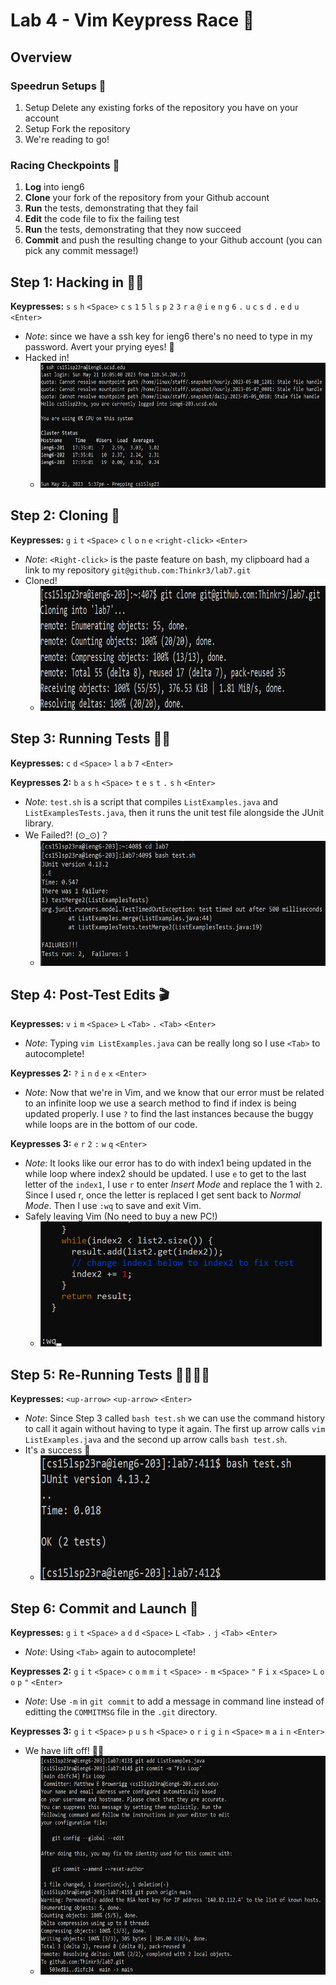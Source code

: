 # Lab 4 - Vim Keypress Race 🏁

## Overview
### Speedrun Setups 📐
1. Setup Delete any existing forks of the repository you have on your account
2. Setup Fork the repository
3. We're reading to go!

### Racing Checkpoints 🏁
1. **Log** into ieng6
2. **Clone** your fork of the repository from your Github account
3. **Run** the tests, demonstrating that they fail
4. **Edit** the code file to fix the failing test
5. **Run** the tests, demonstrating that they now succeed
6. **Commit** and push the resulting change to your Github account (you can pick any commit message!)

## Step 1: Hacking in 👨‍💻
**Keypresses:** `s` `s` `h` `<Space>` `c` `s` `1` `5` `l` `s` `p` `2` `3` `r` `a` `@` `i` `e` `n` `g` `6` `.` `u` `c` `s` `d` `.` `e` `d` `u` `<Enter>`
- *Note*: since we have a ssh key for ieng6 there's no need to type in my password. Avert your prying eyes! 👀
- Hacked in!
    - <img src="img/login.png" height="200" width="600">

## Step 2: Cloning 🧪
**Keypresses:** `g` `i` `t` `<Space>` `c` `l` `o` `n` `e` `<right-click>` `<Enter>`
- *Note*: `<Right-click>` is the paste feature on bash, my clipboard had a link to my repository `git@github.com:Thinkr3/lab7.git`
- Cloned!
    - <img src="img/cloned.png" height="200" width="600">

## Step 3: Running Tests 🏃‍♂️
**Keypresses:** `c` `d` `<Space>` `l` `a` `b` `7` `<Enter>`

**Keypresses 2:** `b` `a` `s` `h` `<Space>` `t` `e` `s` `t` `.` `s` `h` `<Enter>`
- *Note*: `test.sh` is a script that compiles `ListExamples.java` and `ListExamplesTests.java`, then it runs the unit test file alongside the JUnit library.
- We Failed?! (⊙_⊙)？
    - <img src="img/test-run.png" height="200" width="500">

## Step 4: Post-Test Edits 🎬
**Keypresses:** `v` `i` `m` `<Space>` `L` `<Tab>` `.` `<Tab>` `<Enter>`
- *Note*: Typing `vim ListExamples.java` can be really long so I use `<Tab>` to autocomplete!

**Keypresses 2:** `?` `i` `n` `d` `e` `x` `<Enter>` 
- *Note*: Now that we're in Vim, and we know that our error must be related to an infinite loop we use a search method to find if index is being updated properly. I use `?` to find the last instances because the buggy while loops are in the bottom of our code. 

**Keypresses 3:** `e` `r` `2` `:` `w` `q` `<Enter>`
- *Note*: It looks like our error has to do with index1 being updated in the while loop where index2 should be updated. I use `e` to get to the last letter of the `index1`, I use `r` to enter *Insert Mode* and replace the 1 with `2`. Since I used r, once the letter is replaced I get sent back to *Normal Mode*. Then I use `:wq` to save and exit Vim.
- Safely leaving Vim (No need to buy a new PC!)
    - <img src="img/edit.png" height="200" width="450">

## Step 5: Re-Running Tests 🏃‍♀️🏃‍♂️
**Keypresses:** `<up-arrow>` `<up-arrow>` `<Enter>`
- *Note*: Since Step 3 called `bash test.sh` we can use the command history to call it again without having to type it again. The first up arrow calls `vim ListExamples.java` and the second up arrow calls `bash test.sh`.
- It's a success 🍾
    - <img src="img/success.png" height="200" width="500">

## Step 6: Commit and Launch 🚀
**Keypresses:** `g` `i` `t` `<Space>` `a` `d` `d` `<Space>` `L` `<Tab>` `.` `j` `<Tab>` `<Enter>`
- *Note*: Using `<Tab>` again to autocomplete!

**Keypresses 2:** `g` `i` `t` `<Space>` `c` `o` `m` `m` `i` `t` `<Space>` `-` `m` `<Space>` `"` `F` `i` `x` `<Space>` `L` `o` `o` `p` `"` `<Enter>`
- *Note*: Use `-m` in `git commit` to add a message in command line instead of editting the `COMMITMSG` file in the `.git` directory.

**Keypresses 3:** `g` `i` `t` `<Space>` `p` `u` `s` `h` `<Space>` `o` `r` `i` `g` `i` `n` `<Space>` `m` `a` `i` `n` `<Enter>`
- We have lift off! 👨‍🚀
    - <img src="img/commit.png" height="350" width="500">

